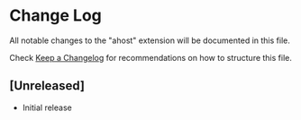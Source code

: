 # Change Log

All notable changes to the "ahost" extension will be documented in this file.

Check [Keep a Changelog](http://keepachangelog.com/) for recommendations on how to structure this file.

## [Unreleased]

- Initial release